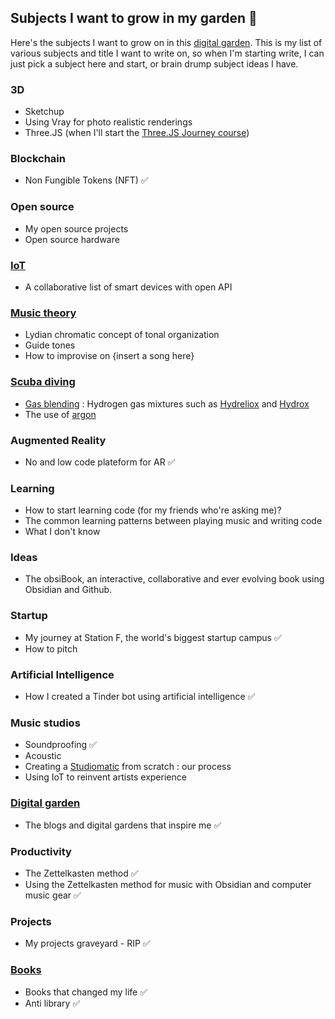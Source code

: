 ## Subjects I want to grow in my garden 🌱

Here's the subjects I want to grow on in this [digital garden](Digital%20garden.md). This is my list of various subjects and title I want to write on, so when I'm starting write, I can just pick a subject here and start, or brain drump subject ideas I have. 

### 3D 
 -	Sketchup
-	Using Vray for photo realistic renderings
-	Three.JS (when I'll start the [Three.JS Journey course](https://threejs-journey.xyz/))
	
### Blockchain
- Non Fungible Tokens (NFT) ✅

### Open source
- My open source projects
- Open source hardware

 ### [IoT](IoT.md)
- A collaborative list of smart devices with open API

### [Music theory](Music%20theory.md)
- Lydian chromatic concept of tonal organization
- Guide tones
- How to improvise on {insert a song here}

### [Scuba diving](Scuba%20diving.md)
- [Gas blending](Gas%20blending.md) : Hydrogen gas mixtures such as [Hydreliox](https://en.wikipedia.org/wiki/Hydreliox) and [Hydrox](https://en.wikipedia.org/wiki/Hydrox_(breathing_gas))
- The use of [argon](https://en.wikipedia.org/wiki/Argox) 

### Augmented Reality
- No and low code plateform for AR ✅

### Learning
- How to start learning code (for my friends who're asking me)? 
- The common learning patterns between playing music and writing code
- What I don't know

### Ideas
- The obsiBook, an interactive, collaborative and ever evolving book using Obsidian and Github. 

### Startup
- My journey at Station F, the world's biggest startup campus ✅
- How to pitch

### Artificial Intelligence
- How I created a Tinder bot using artificial intelligence ✅

### Music studios
- Soundproofing ✅
- Acoustic 
- Creating a [Studiomatic](https://www.studiomatic.co/en/) from scratch : our process
- Using IoT to reinvent artists experience

### [Digital garden](Digital%20garden.md)
- The blogs and digital gardens that inspire me ✅

### Productivity
- The Zettelkasten method ✅
- Using the Zettelkasten method for music with Obsidian and computer music gear ✅

### Projects
- My projects graveyard - RIP ✅

### [Books](Books.md)
- Books that changed my life ✅
- Anti library ✅